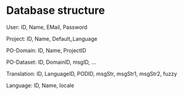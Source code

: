 Database structure
==================

User: ID, Name, EMail, Password

Project: ID, Name, Default_Language

PO-Domain: ID, Name, ProjectID

PO-Dataset: ID, DomainID, msgID, ...

Translation: ID, LanguageID, PODID, msgStr, msgStr1, msgStr2, fuzzy

Language: ID, Name, locale